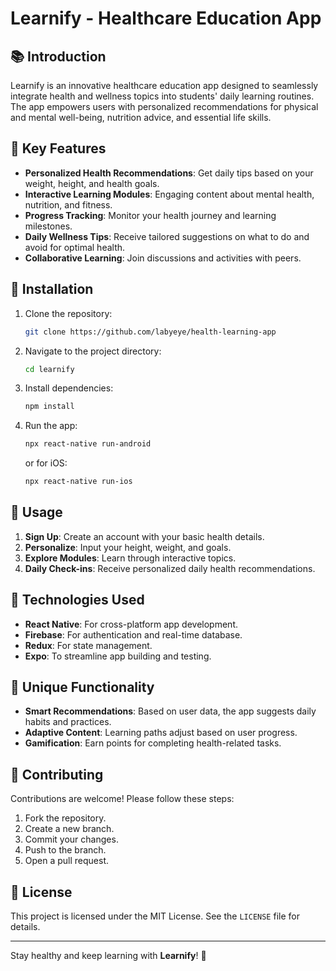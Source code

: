 # Learnify - Healthcare Education App

## 📚 Introduction
Learnify is an innovative healthcare education app designed to seamlessly integrate health and wellness topics into students' daily learning routines. The app empowers users with personalized recommendations for physical and mental well-being, nutrition advice, and essential life skills.

## 🌟 Key Features
- **Personalized Health Recommendations**: Get daily tips based on your weight, height, and health goals.
- **Interactive Learning Modules**: Engaging content about mental health, nutrition, and fitness.
- **Progress Tracking**: Monitor your health journey and learning milestones.
- **Daily Wellness Tips**: Receive tailored suggestions on what to do and avoid for optimal health.
- **Collaborative Learning**: Join discussions and activities with peers.

## 🚀 Installation
1. Clone the repository:
   ```bash
   git clone https://github.com/labyeye/health-learning-app
   ```
2. Navigate to the project directory:
   ```bash
   cd learnify
   ```
3. Install dependencies:
   ```bash
   npm install
   ```
4. Run the app:
   ```bash
   npx react-native run-android
   ```
   or for iOS:
   ```bash
   npx react-native run-ios
   ```

## 📲 Usage
1. **Sign Up**: Create an account with your basic health details.
2. **Personalize**: Input your height, weight, and goals.
3. **Explore Modules**: Learn through interactive topics.
4. **Daily Check-ins**: Receive personalized daily health recommendations.

## 🔧 Technologies Used
- **React Native**: For cross-platform app development.
- **Firebase**: For authentication and real-time database.
- **Redux**: For state management.
- **Expo**: To streamline app building and testing.

## 🏥 Unique Functionality
- **Smart Recommendations**: Based on user data, the app suggests daily habits and practices.
- **Adaptive Content**: Learning paths adjust based on user progress.
- **Gamification**: Earn points for completing health-related tasks.

## 👥 Contributing
Contributions are welcome! Please follow these steps:
1. Fork the repository.
2. Create a new branch.
3. Commit your changes.
4. Push to the branch.
5. Open a pull request.

## 📜 License
This project is licensed under the MIT License. See the `LICENSE` file for details.

---

Stay healthy and keep learning with **Learnify**! 🌿

